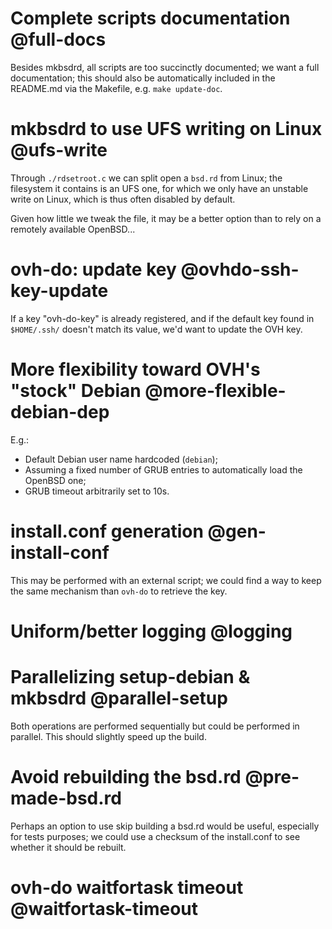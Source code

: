 # Complete scripts documentation @full-docs
Besides mkbsdrd, all scripts are too succinctly documented; we want a
full documentation; this should also be automatically included in
the README.md via the Makefile, e.g. ``make update-doc``.

# mkbsdrd to use UFS writing on Linux @ufs-write
Through ``./rdsetroot.c`` we can split open a ``bsd.rd`` from
Linux; the filesystem it contains is an UFS one, for which we
only have an unstable write on Linux, which is thus often disabled
by default.

Given how little we tweak the file, it may be a better option
than to rely on a remotely available OpenBSD...

# ovh-do: update key @ovhdo-ssh-key-update
If a key "ovh-do-key" is already registered, and if the default
key found in ``$HOME/.ssh/`` doesn't match its value, we'd want
to update the OVH key.

# More flexibility toward OVH's "stock" Debian @more-flexible-debian-dep
E.g.:

  - Default Debian user name hardcoded (``debian``);
  - Assuming a fixed number of GRUB entries to automatically load
  the OpenBSD one;
  - GRUB timeout arbitrarily set to 10s.

# install.conf generation @gen-install-conf
This may be performed with an external script; we could find a way
to keep the same mechanism than ``ovh-do`` to retrieve the key.

# Uniform/better logging @logging

# Parallelizing setup-debian & mkbsdrd @parallel-setup
Both operations are performed sequentially but could be performed in
parallel. This should slightly speed up the build.

# Avoid rebuilding the bsd.rd @pre-made-bsd.rd
Perhaps an option to use skip building a bsd.rd would be useful,
especially for tests purposes; we could use a checksum of the
install.conf to see whether it should be rebuilt.

# ovh-do waitfortask timeout @waitfortask-timeout
